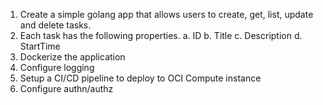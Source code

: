 1. Create a simple golang app that allows users to create, get, list, update and delete tasks.
2. Each task has the following properties.
     a. ID
     b. Title
     c. Description
     d. StartTime
3. Dockerize the application
4. Configure logging
5. Setup a CI/CD pipeline to deploy to OCI Compute instance
6. Configure authn/authz
